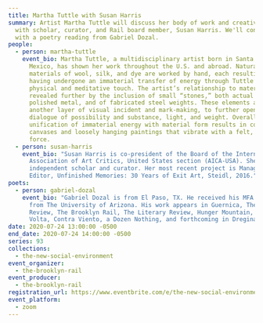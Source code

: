 ```yaml
---
title: Martha Tuttle with Susan Harris
summary: Artist Martha Tuttle will discuss her body of work and creative life
  with scholar, curator, and Rail board member, Susan Harris. We'll conclude
  with a poetry reading from Gabriel Dozal.
people:
  - person: martha-tuttle
    event_bio: Martha Tuttle, a multidisciplinary artist born in Santa Fe, New
      Mexico, has shown her work throughout the U.S. and abroad. Natural
      materials of wool, silk, and dye are worked by hand, each resulting piece
      having undergone an immaterial transfer of energy through Tuttle’s
      physical and meditative touch. The artist’s relationship to materiality is
      revealed further by the inclusion of small “stones,” both actual and cast
      polished metal, and of fabricated steel weights. These elements add
      another layer of visual incident and mark-making, to further open a
      dialogue of possibility and substance, light, and weight. Overall, the
      unification of immaterial energy with material form results in constructed
      canvases and loosely hanging paintings that vibrate with a felt, unseen
      force.
  - person: susan-harris
    event_bio: "Susan Harris is co-president of the Board of the International
      Association of Art Critics, United States section (AICA-USA). She is an
      independent scholar and curator. Her most recent project is Managing
      Editor, Unfinished Memories: 30 Years of Exit Art, Steidl, 2016."
poets:
  - person: gabriel-dozal
    event_bio: "Gabriel Dozal is from El Paso, TX. He received his MFA in poetry
      from The University of Arizona. His work appears in Guernica, The Iowa
      Review, The Brooklyn Rail, The Literary Review, Hunger Mountain, The
      Volta, Contra Viento, a Dozen Nothing, and forthcoming in Dreginald. "
date: 2020-07-24 13:00:00 -0500
end_date: 2020-07-24 14:00:00 -0500
series: 93
collections:
  - the-new-social-environment
event_organizer:
  - the-brooklyn-rail
event_producer:
  - the-brooklyn-rail
registration_url: https://www.eventbrite.com/e/the-new-social-environment-93-martha-tuttle-tickets-114186910122
event_platform:
  - zoom
---
```

